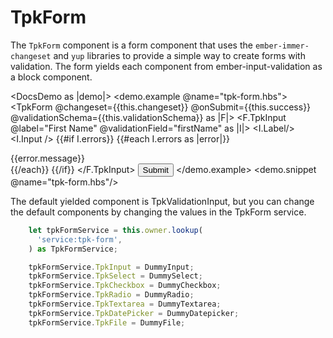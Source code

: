 # TpkForm

The `TpkForm` component is a form component that uses the `ember-immer-changeset` and `yup` libraries to provide a simple way to create forms with validation. The form yields each component from ember-input-validation as a block component.

<DocsDemo as |demo|>
    <demo.example @name="tpk-form.hbs">
       <TpkForm @changeset={{this.changeset}} @onSubmit={{this.success}} @validationSchema={{this.validationSchema}} as |F|>
          <F.TpkInput @label="First Name" @validationField="firstName" as |I|>
            <I.Label/>
            <I.Input />
            {{#if I.errors}}
              {{#each I.errors as |error|}}
                <div>{{error.message}}</div>
              {{/each}}
            {{/if}}
          </F.TpkInput>
          <input class="mt-12" type="submit" value="Submit">
       </TpkForm>
    </demo.example>
    <demo.snippet @name="tpk-form.hbs"/>
</DocsDemo>


The default yielded component is TpkValidationInput, but you can change the default components by changing the values in the TpkForm service.

```js
    let tpkFormService = this.owner.lookup(
      'service:tpk-form',
    ) as TpkFormService;

    tpkFormService.TpkInput = DummyInput;
    tpkFormService.TpkSelect = DummySelect;
    tpkFormService.TpkCheckbox = DummyCheckbox;
    tpkFormService.TpkRadio = DummyRadio;
    tpkFormService.TpkTextarea = DummyTextarea;
    tpkFormService.TpkDatePicker = DummyDatepicker;
    tpkFormService.TpkFile = DummyFile;
```
